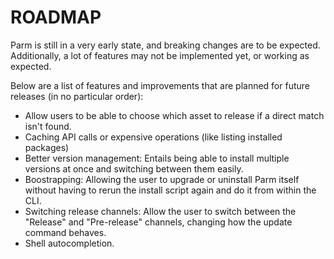 # ROADMAP

Parm is still in a very early state, and breaking changes are to be expected. Additionally, a lot of features may not be implemented yet, or working as expected.

Below are a list of features and improvements that are planned for future releases (in no particular order):

- Allow users to be able to choose which asset to release if a direct match isn't found.
- Caching API calls or expensive operations (like listing installed packages)
- Better version management: Entails being able to install multiple versions at once and switching between them easily.
- Boostrapping: Allowing the user to upgrade or uninstall Parm itself without having to rerun the install script again and do it from within the CLI.
- Switching release channels: Allow the user to switch between the "Release" and "Pre-release" channels, changing how the update command behaves.
- Shell autocompletion.
